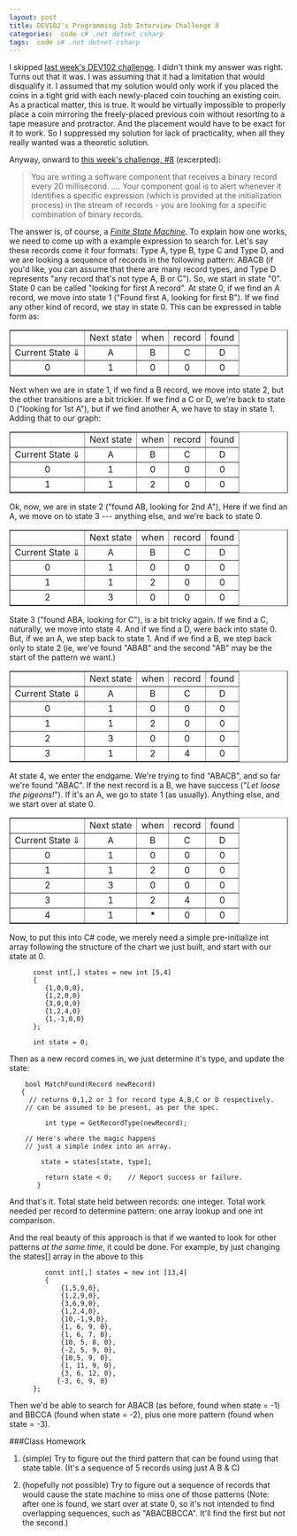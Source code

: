 ```yaml
---
layout: post
title: DEV102's Programming Job Interview Challenge 8
categories:  code c# .net dotnet csharp
tags:  code c# .net dotnet csharp
---
```

<style>
td { text-align:center; }
</style>

I skipped [last week's DEV102 challenge](http://www.dev102.com/net/a-programming-job-interview-challenge-7-coins-of-the-round-table/).   I didn't think my answer was right.  Turns out that it was. I was assuming that it had a limitation that would disqualify it.  I assumed that my solution would only work if you placed the coins in a tight grid with each newly-placed coin touching an existing coin.  As a practical matter, this is true.  It would be virtually impossible to properly place a coin mirroring the freely-placed previous coin without resorting to a tape measure and protractor.  And the placement would have to be exact for it to work.  So I suppressed my solution for lack of practicality, when all they really wanted was a theoretic solution. 

Anyway, onward to [this week's challenge, #8](http://www.dev102.com/net/a-programming-job-interview-challenge-8-a-needle-in-a-haystack/) (excerpted):

>You are writing a software component that receives a binary record every 20 millisecond. .... Your component goal is to alert whenever it identifies a specific expression (which is provided at the initialization process) in the stream of records - you are looking for a specific combination of binary records. 

The answer is, of course, a [*Finite State Machine*](http://en.wikipedia.org/wiki/Finite_State_Machine). To explain how one works, we need to come up with a example expression to search for.  Let's say these records come it four formats: Type A, type B, type C and Type D, and we are looking a sequence of records in the following pattern: ABACB (if you'd like, you can assume that there are many record types, and Type D represents "any record that's not type A, B or C").  So, we start in state "0". State 0 can be called "looking for first A record".  At state 0, if we find an A record, we move into state 1 ("Found first A, looking for first B").  If we find any other kind of record, we stay in state 0.  This can be expressed in table form as:

  <div align="center">   
   <table border="1" cellspacing="0" cellpadding="2" align="center">       <tr>         <td> </td>          <td>Next state</td>          <td>when </td>          <td>record </td>          <td>found</td>       </tr>        <tr>         <td>Current State &dArr;</td>          <td>A</td>          <td>B</td>          <td>C</td>          <td>D</td>       </tr>        <tr>         <td>0</td>          <td>1</td>          <td>0</td>          <td>0</td>          <td>0</td>       </tr>     </table> </div> 
       
Next when we are in state 1, if we find a B record, we move into state 2, but the other transitions are a bit trickier.  If we find a C or D, we're back to state 0 ("looking for 1st A"), but if we find another A, we have to stay in state 1.  Adding that to our graph:
 
<div align="center">   <table border="1" cellspacing="0" cellpadding="2" align="center">       <tr align="center">         <td> </td>          <td>Next state</td>          <td>when </td>          <td>record </td>          <td>found</td>       </tr>        <tr>         <td>Current State &dArr;</td>          <td>A</td>          <td>B</td>          <td>C</td>          <td>D</td>       </tr>        <tr>         <td >0</td>          <td>1</td>          <td>0</td>          <td>0</td>          <td>0</td>       </tr>        <tr>         <td>1</td>          <td>1</td>          <td>2</td>          <td>0</td>          <td>0</td>       </tr>     </table> </div>  
   
Ok, now, we are in state 2 ("found AB, looking for 2nd A"), Here if we find an A, we move on to state 3 --- anything else, and we're back to state 0.
   
<div align="center">   <table border="1"  cellspacing="0" cellpadding="2" align="center">       <tr>         <td> </td>          <td>Next state</td>          <td>when </td>          <td>record </td>          <td>found</td>       </tr>        <tr>         <td>Current State &dArr;</td>          <td>A</td>          <td>B</td>          <td>C</td>          <td>D</td>       </tr>        <tr>         <td>0</td>          <td>1</td>          <td>0</td>          <td>0</td>          <td>0</td>       </tr>        <tr>         <td>1</td>          <td>1</td>          <td>2</td>          <td>0</td>          <td>0</td>       </tr>        <tr>         <td>2</td>          <td>3</td>          <td>0</td>          <td>0</td>          <td>0</td>       </tr>     </table> </div>  
    
State 3 ("found ABA, looking for C"), is a bit tricky again.  If we find a C, naturally, we move into state 4. And if we find a D, were back into state 0.  But, if we an A, we step back to state 1.  And if we find a B, we step back only to state 2 (ie, we've found "ABAB" and the second "AB" may be the start of the pattern we want.)
    
<div align="center">   <table border="1"  cellspacing="0" cellpadding="2" align="center">       <tr>         <td> </td>          <td>Next state</td>          <td>when </td>          <td>record </td>          <td>found</td>       </tr>        <tr>         <td>Current State &dArr;</td>          <td>A</td>          <td>B</td>          <td>C</td>          <td>D</td>       </tr>        <tr>         <td>0</td>          <td>1</td>          <td>0</td>          <td>0</td>          <td>0</td>       </tr>        <tr>         <td>1</td>          <td>1</td>          <td>2</td>          <td>0</td>          <td>0</td>       </tr>        <tr>         <td>2</td>          <td>3</td>          <td>0</td>          <td>0</td>          <td>0</td>       </tr>        <tr>         <td>3</td>          <td>1</td>          <td>2</td>          <td>4</td>          <td>0</td>       </tr>     </table> </div>
   
At state 4, we enter the endgame.  We're trying to find "ABACB", and so far we're found "ABAC".  If the next record is a B, we have success ("*Let loose the pigeons!*").  If it's an A, we go to state 1 (as usually). Anything else, and we start over at state 0.
     
<div align="center">   <table  border="1" cellspacing="0" cellpadding="2" align="center">       <tr>         <td> </td>          <td>Next state</td>          <td>when </td>          <td>record </td>          <td>found</td>       </tr>        <tr>         <td>Current State &dArr;</td>          <td>A</td>          <td>B</td>          <td>C</td>          <td>D</td>       </tr>        <tr>         <td>0</td>          <td>1</td>          <td>0</td>          <td>0</td>          <td>0</td>       </tr>        <tr>         <td>1</td>          <td>1</td>          <td>2</td>          <td>0</td>          <td>0</td>       </tr>        <tr>         <td>2</td>          <td>3</td>          <td>0</td>          <td>0</td>          <td>0</td>       </tr>        <tr>         <td>3</td>          <td>1</td>          <td>2</td>          <td>4</td>          <td>0</td>       </tr>        <tr>         <td>4</td>          <td>1</td>          <td><strong>*</strong></td>          <td>0</td>          <td>0</td>       </tr>     </table> </div> 
       
Now, to put this into C# code, we merely need a simple pre-initialize int array following the structure of the chart we just built, and start with our state at 0.
      

          const int[,] states = new int [5,4]
          {
             {1,0,0,0},
             {1,2,0,0}
             {3,0,0,0}
             {1,2,4,0}
             {1,-1,0,0}
          };
               
          int state = 0;
  
  Then as a new record comes in, we just determine it's type, and update the state:
  
        bool MatchFound(Record newRecord)
       {
         // returns 0,1,2 or 3 for record type A,B,C or D respectively. 
        // can be assumed to be present, as per the spec. 
        
             int type = GetRecordType(newRecord);
             
        // Here's where the magic happens
        // just a simple index into an array.
        
            state = states[state, type];
        
             return state < 0;    // Report success or failure.
           }
        
And that's it.  Total state held between records: one integer.  Total work needed per record to determine pattern: one array lookup and one int comparison. 
  
And the real beauty of this approach is that if we wanted to look for other patterns *at the same time*, it could be done. For example, by just changing the states\[\] array in the above to this
        
             const int[,] states = new int [13,4]
             {
                 {1,5,9,0},
                 {1,2,9,0},
                 {3,6,9,0},
                 {1,2,4,0},
                 {10,-1,9,0},
                 {1, 6, 9, 0},
                 {1, 6, 7, 0},
                 {10, 5, 8, 0},
                 {-2, 5, 9, 0},
                 {10,5, 9, 0},
                 {1, 11, 9, 0},
                 {3, 6, 12, 0},
                {-3, 6, 9, 0}
          };

Then we'd be able to search for ABACB (as before, found when state = -1) and BBCCA (found when state = -2), plus one more pattern (found when state = -3).

###Class Homework

1. (simple) Try to figure out the third pattern that can be found using that state table. (It's a sequence of 5 records using just A B &amp; C)

1. (hopefully not possible)  Try to figure out a sequence of records that would cause the state machine to miss one of those patterns (Note: after one is found, we start over at state 0, so it's not intended to find overlapping sequences, such as "ABACBBCCA".  It'll find the first but not the second.)
  
